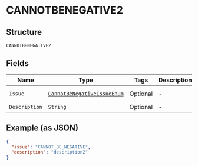 
# CANNOTBENEGATIVE2

## Structure

`CANNOTBENEGATIVE2`

## Fields

| Name | Type | Tags | Description | Getter | Setter |
|  --- | --- | --- | --- | --- | --- |
| `Issue` | [`CannotBeNegativeIssueEnum`](../../doc/models/cannot-be-negative-issue-enum.md) | Optional | - | CannotBeNegativeIssueEnum getIssue() | setIssue(CannotBeNegativeIssueEnum issue) |
| `Description` | `String` | Optional | - | String getDescription() | setDescription(String description) |

## Example (as JSON)

```json
{
  "issue": "CANNOT_BE_NEGATIVE",
  "description": "description2"
}
```

